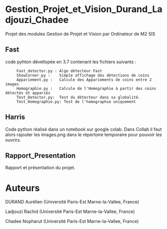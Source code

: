 # Gestion_Projet_et_Vision_Durand_Ladjouzi_Chadee

Projet des modules Gestion de Projet et Vision par Ordinateur de M2 SIS

## Fast
code pyhton dévellopée en 3.7 contenant les fichiers suivants :

         Fast_detector.py : Algo détecteur Fast
         ShowCorner.py :    Simple affichage des détections de coins
         Appariement.py :   Calcule des Appariements de coins entre 2 images
         Homographie.py :   Calcule de l'Homographie à partir des coins détectés et appariés
         Test_Detector.py:  Test du détecteur dans sa globalité.
         Test_Homographie.py: Test de l'homographie uniquement
       
## Harris  
Code python réalisé dans un notebook sur google colab. Dans Collab il faut alors rajouter les images.png dans le répertoire                temporaire pour pouvoir les ouvrirs.

## Rapport_Presentation 
Rapport et présentation du projet.

# Auteurs

DURAND Aurélien (Université Paris-Est Marne-la-Vallee, France)

Ladjouzi Rachid (Université Paris-Est Marne-la-Vallee, France)

Chadee Nopharut (Université Paris-Est Marne-la-Vallee, France)
